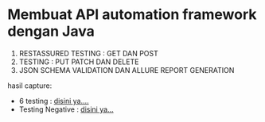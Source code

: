 # Membuat API automation framework dengan Java

1. RESTASSURED TESTING :
   GET DAN POST
2. TESTING :
   PUT PATCH DAN DELETE
3. JSON SCHEMA VALIDATION DAN ALLURE REPORT GENERATION

hasil capture:
- 6 testing : [disini ya....](https://drive.google.com/file/d/1T8lp5kO5ldC3_XKk8h4l8uJX9629j1fW/view?usp=sharing)
- Testing Negative : [disini ya...](https://drive.google.com/file/d/1qtuo1u_zPszBmkBFhv9eZE_Z_-2EaOfd/view?usp=sharing)